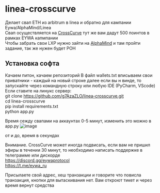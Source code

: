 # linea-crosscurve
Делает свап ETH из arbitrum в linea и обратно для кампании  Eywa/AlphaMind/Linea</br>
Свап осуществляется на [CrossCurve](https://bit.ly/crosscurve) тут же вам дадут 500 поинтов в рамках EYWA капмпании </br>
Чтобы забрать свои LXP нужно зайти на [AlphaMind](https://app.alphamind.co/build_karma) и там пройти задание, так же нужен будет POH </br>

## Установка софта
Качаем питон, качаем репозиторий
В файл wallets.txt вписываем свои приватники - каждый на новый строке
далее если вы н винде, то запускайте через командную строку или любую IDE (PyCharm, VScode) </br>
Если ставите на линукс сервер: </br>
git clone https://github.com/g7AzaZLO/linea-crosscurve.git </br>
cd linea-crosscurve </br>
pip install requirements.txt </br>
python app.py </br>

Время сежду свапами на аккаунтах 0-5 минут, изменить это можно в app.py
![image](https://github.com/user-attachments/assets/552289da-5fc8-49d5-8d40-f7752af5d07c)

от и до, время в секундах

Внимание. CrossCurve может иногда подвисать, если вам не пришил эфиры в течении 30 минут, то необходимо написать поддержке в телеграмме или дискорде </br>
https://discord.gg/eywaprotocol </br>
https://t.me/eywa_ru </br>

Присылаете свой адрес, хеш транзакции и говорите что повисла транзакция, кнопки для вытаскивания нет. Вам откроют тикет и через время вернут средства </br>
